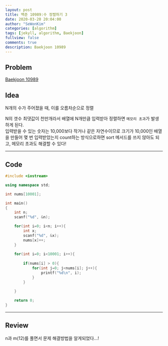 ```yaml
---
layout: post
title: 백준 10989:수 정렬하기 3
date: 2020-03-20 20:04:00
author: "SeWonKim"
categories: [algorithm]
tags: [jekyll, algorithm, Baekjoon]
fullview: false
comments: true
description: Baekjoon 10989
---
```


## Problem

[Baekjoon 10989](https://www.acmicpc.net/problem/10989) 




## Idea

N개의 수가 주어졌을 때, 이를 오름차순으로 정렬

N의 갯수 최댓값이 천만개라서 배열에 N개만큼 입력받아 정렬하면 `메모리 초과`가 발생하게 된다.       
입력받을 수 있는 숫자는 10,000보다 작거나 같은 자연수이므로 크기가 10,000인 배열을 만들어 몇 번 입력받았는지 count하는 방식으로하면 sort 메서드를 쓰지 않아도 되고, 메모리 초과도 해결할 수 있다!


---

## Code
```cpp
#include <iostream>

using namespace std;

int nums[10001];

int main()
{
	int n;
	scanf("%d", &n);

	for(int i=0; i<n; i++){
		int x;
		scanf("%d", &x);
		nums[x]++;
	}
		
	for(int i=0; i<10001; i++){
		
		if(nums[i] > 0){
			for(int j=0; j<nums[i]; j++){
				printf("%d\n", i);
			}
		}
		
	}

	return 0;
}
```
---

## Review

n과 m(12)를 풀면서 문제 해결방법을 알게되었다...! 